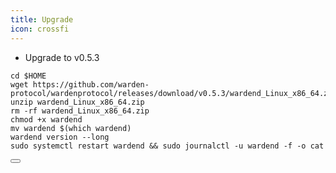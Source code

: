 ```yaml
---
title: Upgrade
icon: crossfi
---
```


-  Upgrade to v0.5.3

<div class="code-block-wrapper">
  <pre><code>cd $HOME
wget https://github.com/warden-protocol/wardenprotocol/releases/download/v0.5.3/wardend_Linux_x86_64.zip
unzip wardend_Linux_x86_64.zip
rm -rf wardend_Linux_x86_64.zip
chmod +x wardend
mv wardend $(which wardend)
wardend version --long
sudo systemctl restart wardend && sudo journalctl -u wardend -f -o cat</code></pre>
  <button class="copy-btn"><i class="fas fa-copy"></i></button>
</div>
